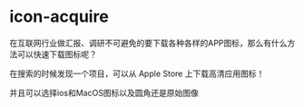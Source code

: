 # icon-acquire
 
在互联网行业做汇报、调研不可避免的要下载各种各样的APP图标，那么有什么方法可以快速下载图标呢？

在搜索的时候发现一个项目，可以从 Apple Store 上下载高清应用图标！

并且可以选择ios和MacOS图标以及圆角还是原始图像

<img href="https://blog-1319165700.cos.ap-shanghai.myqcloud.com/blog/img/post/image-azin.png" />
